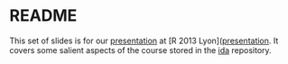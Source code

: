 # README

This set of slides is for our [presentation](http://r2013-lyon.sciencesconf.org/18923) at [R 2013 Lyon]([presentation](http://r2013-lyon.sciencesconf.org/). It covers some salient aspects of the course stored in the [ida](..) repository.
